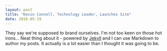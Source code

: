 ```yaml
---
layout: post
title: "Kevin Connell, Technology Leader, Launches Site"
date: 2016-05-19
---
```


They say we're supposed to brand ourselves.  I'm not too keen on those hot irons... Neat thing about it - powered by [Jekyll](http://jekyllrb.com) and I can use Markdown to author my posts. It actually is a lot easier than I thought it was going to be.
